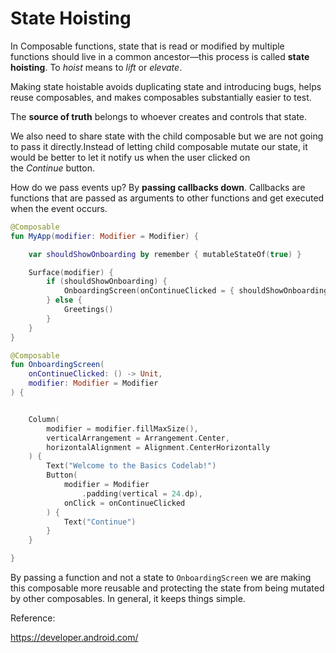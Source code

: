 # State Hoisting

In Composable functions, state that is read or modified by multiple functions should live in a common ancestor—this process is called **state hoisting**. To *hoist* means to *lift* or *elevate*.

Making state hoistable avoids duplicating state and introducing bugs, helps reuse composables, and makes composables substantially easier to test.

The **source of truth** belongs to whoever creates and controls that state.

We also need to share state with the child composable but we are not going to pass it directly.Instead of letting child composable mutate our state, it would be better to let it notify us when the user clicked on the *Continue* button.

How do we pass events up? By **passing callbacks down**. Callbacks are functions that are passed as arguments to other functions and get executed when the event occurs.

```kotlin
@Composable
fun MyApp(modifier: Modifier = Modifier) {

    var shouldShowOnboarding by remember { mutableStateOf(true) }

    Surface(modifier) {
        if (shouldShowOnboarding) {
            OnboardingScreen(onContinueClicked = { shouldShowOnboarding = false })
        } else {
            Greetings()
        }
    }
}

@Composable
fun OnboardingScreen(
    onContinueClicked: () -> Unit,
    modifier: Modifier = Modifier
) {


    Column(
        modifier = modifier.fillMaxSize(),
        verticalArrangement = Arrangement.Center,
        horizontalAlignment = Alignment.CenterHorizontally
    ) {
        Text("Welcome to the Basics Codelab!")
        Button(
            modifier = Modifier
                .padding(vertical = 24.dp),
            onClick = onContinueClicked
        ) {
            Text("Continue")
        }
    }

}
```

By passing a function and not a state to `OnboardingScreen` we are making this composable more reusable and protecting the state from being mutated by other composables. In general, it keeps things simple.

Reference:

https://developer.android.com/
